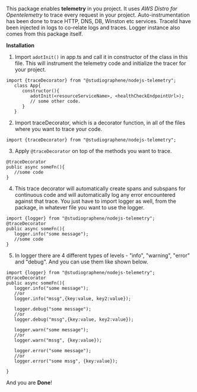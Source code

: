 This package enables **telemetry** in you project.
It uses *AWS Distro for Opentelemetry* to trace every request in your project.
Auto-instrumentation has been done to trace HTTP, DNS, DB, Winston etc services.
TraceId have been injected in logs to co-relate logs and traces.
Logger instance also comes from this package itself.


**Installation**

1. Import `adotInit()` in app.ts and call it in constructor of the class in this file. This will instrument the telemetry code and initialize the tracer for your project.
   

```
import {traceDecorator} from "@studiographene/nodejs-telemetry";
   class App{
      constructor(){
         adotInit(<resourceServiceName>, <healthCheckEndpointUrl>);
         // some other code.
      }
   }

```
2. Import traceDecorator, which is a decorator function, in all of the files where you want to trace your code.

```
import {traceDecorator} from "@studiographene/nodejs-telemetry";
```

3. Apply `@traceDecorator` on top of the methods you want to trace.

```
@traceDecorator
public async someFn(){
   //some code
}
```
4. This trace decorator will automatically create spans and subspans for continuous code and will automatically log any error encountered against that trace. You just have to import logger as well, from the package, in whatever file you want to use the logger.

```
import {logger} from "@studiographene/nodejs-telemetry";
@traceDecorator
public async someFn(){
   logger.info("some message");
   //some code
}
```
5. In logger there are 4 different types of levels - "info", "warning", "error" and "debug". And you can use them like shown below.

```
import {logger} from "@studiographene/nodejs-telemetry";
@traceDecorator
public async someFn(){
   logger.info("some message");
   //or
   logger.info("mssg",{key:value, key2:value});

   logger.debug("some message");
   //or
   logger.debug("mssg",{key:value, key2:value});

   logger.warn("some message");
   //or
   logger.warn("mssg", {key:value});

   logger.error("some message");
   //or
   logger.error("some mssg", {key:value});
   
}
```

And you are **Done**!
